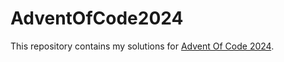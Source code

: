 # AdventOfCode2024
This repository contains my solutions for [Advent Of Code 2024](https://adventofcode.com/).
